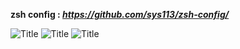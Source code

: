 **zsh config : _https://github.com/sys113/zsh-config/_** 

![](http://s9.picofile.com/file/8321170026/i3wm_2.png?raw=true "Title")
![](http://s8.picofile.com/file/8321170042/i3wm_1.png?raw=true "Title")
![](http://imgurl.ir/uploads/u947778_screenshot-2018-01-0220-06-58.jpg?raw=true "Title")
